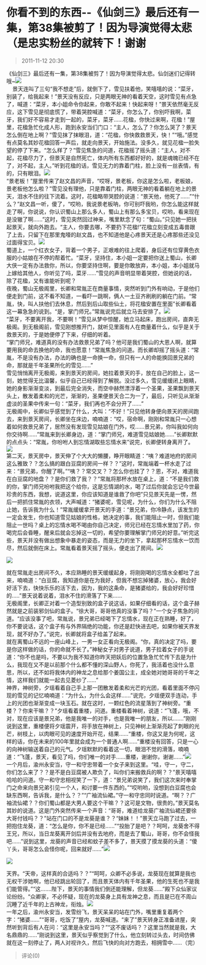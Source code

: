# 你看不到的东西--《仙剑三》最后还有一集，第38集被剪了！因为导演觉得太悲（是忠实粉丝的就转下！谢谢
> 2011-11-12 20:30


《仙剑三》最后还有一集，第38集被剪了！因为导演觉得太悲。仙剑迷们记得转哦~[![](https://pan.4a1801.life/d/Onedrive-4A1801/%E4%B8%AA%E4%BA%BA%E5%BB%BA%E7%AB%99/assets/Qzone_wyf/Blogs/images/1BBC3F57.jpeg)](https://pan.4a1801.life/d/Onedrive-4A1801/%E4%B8%AA%E4%BA%BA%E5%BB%BA%E7%AB%99/assets/Qzone_wyf/Blogs/images/1BBC3F57.jpeg)  
    景天连叫了三句“我不想走”后，就倒下了，雪见扶着他，笑嘻嘻的说：“菜牙，别装了，给我起来！”景天没有反应，只是两眼无神的看着天空，这时雪见有点急了，喊道：“菜牙，本小姐命令你起来，你敢不起来！快起来呀！”景天依然毫无反应，这下雪见是彻底慌了，带着哭腔喊道：“菜牙，你怎么了，你别吓我啊，菜牙，我们好不容易才走到一起的，菜牙，菜牙……花楹，你快过来啊，花楹！”屋里，花楹急忙化成人形，跑到永安当们门口：“主人，怎么了？你怎么哭了？景天怎么倒在地上啊？”雪见抹了抹眼泪，道：“花楹，你快救救景天，快！”“哦。”感觉有点莫名其妙花楹回答一声后，就走向景天，开始施法。没多久，就见花楹一脸失望的停了下来。“怎么样了？”雪见焦急的问道，花楹摇了摇头道：“主人，对不起，花楹尽力了，但景天是自然死亡，体内所有东西都好好的，就是魂魄已经不在了，对不起，主人。”听到花楹的话，雪见无力的靠着门柱，脸上没有一丝表情，有的，只有眼泪。[![](https://pan.4a1801.life/d/Onedrive-4A1801/%E4%B8%AA%E4%BA%BA%E5%BB%BA%E7%AB%99/assets/Qzone_wyf/Blogs/images/D80C0B94.gif)](https://pan.4a1801.life/d/Onedrive-4A1801/%E4%B8%AA%E4%BA%BA%E5%BB%BA%E7%AB%99/assets/Qzone_wyf/Blogs/images/D80C0B94.gif)  
“景老板！”屋里传来了赵文昌的声音，“哎呀，景老板，你这是怎么啦，老板娘，景老板他怎么啦？”雪见没有理他，只是靠着门柱，两眼无神的看着躺在地上的景天，泪水不住的往下流着。这时，花楹略带哭腔的说道：“景天他，他死了……”“什么？”赵文昌一听，傻了，“哎哟，我说景老板呐，你可别吓我哟，你怎么能这样就走了啊，你说说，你认识蜀山上那么多人，蜀山上有那么多宝贝，哎哟，看来现在是没辙了啊……”这时，雪见突然回过神来，嘴里默念了句：“蜀山。”只见她一把扶起景天，就向外跑去。“主人，你要去哪，不要扔下花楹!”花楹立刻变成五毒兽跟了上去，只留下在那里鬼嚎的赵文昌，也不知道他是心疼景天还是心疼那些还没见过面得宝贝。[![](https://pan.4a1801.life/d/Onedrive-4A1801/%E4%B8%AA%E4%BA%BA%E5%BB%BA%E7%AB%99/assets/Qzone_wyf/Blogs/images/5E4C00E8.jpeg)](https://pan.4a1801.life/d/Onedrive-4A1801/%E4%B8%AA%E4%BA%BA%E5%BB%BA%E7%AB%99/assets/Qzone_wyf/Blogs/images/5E4C00E8.jpeg)  
蜀道上，一个红衣女子，背着一个男子，正艰难的往上爬着，身后还有位穿黄色衣服的小姑娘在不停的帮着忙。“菜牙，坚持住，本小姐一定要把你送上蜀山，长卿大侠一定有办法救你，所以，你要坚持住啊，要是你敢放弃，本小姐，本小姐就马上嫁给其他人，你听见了吗，菜牙……”雪见的声音明显带着哭腔，但她说的话，除了花楹，又有谁能听到呢？  
夜晚，蜀山无极阁里，长卿和常胤正在商量事情，突然听到门外有响动，于是他们便走到门前，这不看不知道，一看吓一跳啊，俩人一土豆齐刷刷的躺在门前。“常胤，快，叫人扶他们去休息，然后到后山取些仙土，将花楹安置在里面”长卿看着这一幕急急的说到。“是，掌门师兄。”常胤说完后就立马去安排了。[![](https://pan.4a1801.life/d/Onedrive-4A1801/%E4%B8%AA%E4%BA%BA%E5%BB%BA%E7%AB%99/assets/Qzone_wyf/Blogs/images/D908DA78.png)](https://pan.4a1801.life/d/Onedrive-4A1801/%E4%B8%AA%E4%BA%BA%E5%BB%BA%E7%AB%99/assets/Qzone_wyf/Blogs/images/D908DA78.png)  
“菜牙，不要离开我，不要啊！”雪见从梦中惊醒，她立马起床，跑出房间，直奔无极阁。到无极阁前，雪见刚想推开门，就听见里面有人在商量着什么，似乎是关于救景天的，于是她便停了下来，仔细的听着。  
“掌门师兄，难道真的没有办法救景兄弟了吗？他可是我们蜀山的大恩人啊，就算要用我的命去换他的命，我也愿意！”常胤焦急的问道。而长卿却摇了摇头道：“常胤，不是没有办法，办法的确也是一命换一命，但只有一人的命能换回景兄弟的命，那就是千年圣果所化的雪见……”  
雪见悄悄离开无极阁，来到景天的房间，她拉着景天的手，放在自己的脸上，这一刻，她觉得无比温馨，似乎自己已经得到了解脱。没过多久，雪见缓缓闭上眼睛，她的身影渐渐变淡，到最后完全消失，而空中赫然漂浮着一个圣果，圣果飘到景天头上，散发着柔和的光芒，渐渐的，圣果便景天合二为一了，最后，只听见从渐渐虚淡的圣果中传来一句：“菜牙，我们再也不会分开了……”  
无极阁中，长卿似乎感觉到了什么，大叫：“不好！”只见他转身便向景天的房间跑去，来到景天房间，长卿坐在床边，喃喃道：“哎，宿命啊，刚刚和常胤只一心想着如何救景兄弟了，居然没有发现雪见姑娘在门外，哎……景兄弟，你叫我如何向你交待啊……”常胤来到长卿身边，道：“掌门师兄，难道雪见姑娘她……”长卿默默的点点头：“常胤，你吩咐人到忘情湖取些忘情水来”说完，长卿便转身离开了。[![](https://pan.4a1801.life/d/Onedrive-4A1801/%E4%B8%AA%E4%BA%BA%E5%BB%BA%E7%AB%99/assets/Qzone_wyf/Blogs/images/E66E7A49.jpeg)](https://pan.4a1801.life/d/Onedrive-4A1801/%E4%B8%AA%E4%BA%BA%E5%BB%BA%E7%AB%99/assets/Qzone_wyf/Blogs/images/E66E7A49.jpeg)  
第二天，景天房中，景天伸了个大大的懒腰，睁开眼睛道：“咦？难道地府的房间这么雅致？？怎么搞的跟白豆腐的房间一样？？”这时，常胤端着一杯水走了过来：“景兄弟，你醒了啊。”“咦？？常交叉？？怎么你也挂了？？恩，不对，难道我在白豆腐的地盘？？是你们救了我？？”常胤将那杯水放在桌上，道：“不是我们救的你，掌门师兄吩咐我把这个给你，这是忘情湖的水，喝了过后你就会忘记今世最珍贵的东西，我想，说道这里，你应该知道是谁救了你吧”只见景天先是一愣，然后一把抓住常胤的衣领，大声喊道：“猪婆呢，雪见呢，为什么，你们为什么不阻止她，告诉我为什么！”常胤缓缓拿开景天的手道：“景兄弟，你冷静点，该发生的一定会发生，你也知道雪见姑娘的性格，她决定的事，我们能阻止一时，但我们能阻止一世吗？桌上的忘情水喝不喝由你自己决定，师兄已经在忘情水里加了药，你喝完后会昏睡，醒来后就会忘掉这一切的，希望你要理解掌门师兄的好意。”听完这些，景天并没有做出想象中暴走的姿态，而是无力的坐下，拿起那杯忘情水一饮而尽，然后就倒在床上。常胤看着景天摇了摇头，便走出了房间。[![](https://pan.4a1801.life/d/Onedrive-4A1801/%E4%B8%AA%E4%BA%BA%E5%BB%BA%E7%AB%99/assets/Qzone_wyf/Blogs/images/037EA4A2.jpeg)](https://pan.4a1801.life/d/Onedrive-4A1801/%E4%B8%AA%E4%BA%BA%E5%BB%BA%E7%AB%99/assets/Qzone_wyf/Blogs/images/037EA4A2.jpeg)  
  
[![](https://pan.4a1801.life/d/Onedrive-4A1801/%E4%B8%AA%E4%BA%BA%E5%BB%BA%E7%AB%99/assets/Qzone_wyf/Blogs/images/22FA227E.jpeg)](https://pan.4a1801.life/d/Onedrive-4A1801/%E4%B8%AA%E4%BA%BA%E5%BB%BA%E7%AB%99/assets/Qzone_wyf/Blogs/images/22FA227E.jpeg)  
  
  
就在常胤走出房间不久，本应熟睡的景天缓缓起身，将刚刚喝的忘情水全都吐了出来，喃喃道：“白豆腐，我知道你是在为我好，但我不想忘掉猪婆，放心，我会好好活下去，快快乐乐的活下去，因为，我的这条命，是猪婆给的，我会好好珍惜的…..”景天说着说着，泪水不住的滑落了下来……  
无极阁里，长卿正对着一个造型别致的盒子说这话，如果仔细看的话，这个盒子赫然就是之前装邪剑仙的盒子。“徐大哥，哥哥他真的没事了吗？”一个女子焦急的问道。“应该没事了吧，常胤说，景兄弟已经喝下了忘情水，现在正在熟睡，好了，你不要说话，这个盒子有与外界隔绝的功能，你还是赶快进去吧，如果你被天界发现，就不好办了。”说完，长卿就将盒子给盖了起来。  
就在离蜀山不远的一座山峰上，一男一女正看向无极阁。“你，真的决定了吗，要是你这样做的话，你的命就不长了。”神秘女子对男子说道，男子拉着女子的手说道：“你不也是吗，不要以为我不知道你昨天把妖后的位置急急忙忙传下去是为什么，我现在又不是以前那个什么都不懂的深山野人，你死了，我活着也没什么意思，所以，还不如将我体内的神龙之息给那个姜国公主，成全她对她哥哥的千年之情，这样我们就能一起去见菱纱了……”  
神界，神树旁，夕瑶看着自己手上那一团散发着柔和光芒的光团，看着里面不停闪现的雪见的记忆喃喃道：“为什么，为什么会这样……”说完，夕瑶便双手连动，手上的光团也渐渐变成一块玉石。就在这时，一颗红色的流星落到了神树旁。“重楼？？你来干嘛？？”夕瑶看着重楼，问道。重楼看着神树，说道：“飞蓬，哦，不对，现在应该是景兄弟，他是我唯一的对手，也是我唯一的朋友，所以…….”刚刚说到这里，重楼便将夕瑶震开，将手放在神树上，只见神树上渐渐亮起了刺眼的光芒，树枝上，以肉眼可见的速度开始开花，结果……“重楼，你这又是为何呢，这样的话，你在未来的100年里就会成为一个普通人啊……”重楼没有回答，只是一心的向神树输送着自己的元气。夕瑶默默的看着这一切，眼泪不觉的滑落，喃喃道：“飞蓬，景天，看见了吗，你们唯一的对手……重楼，谢谢你，谢谢……”[![](https://pan.4a1801.life/d/Onedrive-4A1801/%E4%B8%AA%E4%BA%BA%E5%BB%BA%E7%AB%99/assets/Qzone_wyf/Blogs/images/AA924D59.jpeg)](https://pan.4a1801.life/d/Onedrive-4A1801/%E4%B8%AA%E4%BA%BA%E5%BB%BA%E7%AB%99/assets/Qzone_wyf/Blogs/images/AA924D59.jpeg)  
一个月后，渝州永安当，守一和守忠带着一个女子来到这里。“哇，守一，守二，你们怎么来了？？是不是白豆腐被人欺负了，叫你们来搬救兵的啊？？”景天嘻嘻哈哈的问道。守一和守忠相视笑了一下，道：“景兄弟说笑了，我们这次来时奉掌门之命来向景兄弟引见一个人，和讨要一件东西的。”“哎哟哟，没想到白豆腐也会缺东西啊，告诉我，是什么？？”“广袖流仙裙。”守一和守忠同时说道。“啊？？广袖流仙裙？？你们蜀山都是大男人要这个干嘛？？这可是文物，很贵的。”景天莫名其妙的说道。这是门外突然传来一个声音：“哥哥，难道给龙葵广袖流仙裙还要徐大哥付钱吗？？”站在门口的不是龙葵是谁？？“妹妹！！”景天立马跑了过去，一把抱住龙葵，道：“怎么是你，你不是已经……”“投胎了是吧？？呵呵，龙葵舍不得王兄，所以，当日龙葵离开剑后并没有去地府，而是去了蜀山，哥哥，你不会怪我吧……”说到这里，龙葵的声音已经和蚊子差不多了，景天摸了摸龙葵的头道：“傻丫头，哥哥怎么会怪你呢，回来就好……”[![](https://pan.4a1801.life/d/Onedrive-4A1801/%E4%B8%AA%E4%BA%BA%E5%BB%BA%E7%AB%99/assets/Qzone_wyf/Blogs/images/EC67144C.jpeg)](https://pan.4a1801.life/d/Onedrive-4A1801/%E4%B8%AA%E4%BA%BA%E5%BB%BA%E7%AB%99/assets/Qzone_wyf/Blogs/images/EC67144C.jpeg)  
  
[![](https://pan.4a1801.life/d/Onedrive-4A1801/%E4%B8%AA%E4%BA%BA%E5%BB%BA%E7%AB%99/assets/Qzone_wyf/Blogs/images/C9C4376D.jpeg)](https://pan.4a1801.life/d/Onedrive-4A1801/%E4%B8%AA%E4%BA%BA%E5%BB%BA%E7%AB%99/assets/Qzone_wyf/Blogs/images/C9C4376D.jpeg)  
  
  
天界。“天帝，这样真的合适吗？？”“呵呵，众卿不必多说，龙葵现在就算是我也无权干涉她啊，他已经跳出轮回了，而且景天体内有千年圣果，他的生死也不是我们能管得。”“这…….陛下，景天的事情我们倒还能理解，但龙葵……”殿下众仙家议论纷纷。“众卿家，不必怀疑，现在的龙葵身上具有龙神之息，而且是已在不周山沉睡了近千年的上古神龙，衔烛。[![](https://pan.4a1801.life/d/Onedrive-4A1801/%E4%B8%AA%E4%BA%BA%E5%BB%BA%E7%AB%99/assets/Qzone_wyf/Blogs/images/E4B33F15.jpeg)](https://pan.4a1801.life/d/Onedrive-4A1801/%E4%B8%AA%E4%BA%BA%E5%BB%BA%E7%AB%99/assets/Qzone_wyf/Blogs/images/E4B33F15.jpeg)  
一年之后，渝州永安当，发雪纷飞，景天呆呆的站在门外，嘴里重复着两个字：“猪婆……”“哥哥，吃饭了”屋内，龙葵喊道。“来了”景天转身正准备进屋，突然听到背后有人在问：“这里是永安当吗？”“这不废话吗？？这里当然就是我，大名鼎鼎的……”刚说到这里，景天似乎察觉到了什么，他立刻转过头去，时间仿佛就在这一刻停止了，两人对视许久，然后飞快的向对方跑去，相拥雪中……（完）
> 评论(0)

